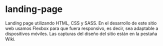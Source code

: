 # landing-page
Landing page utilizando HTML, CSS y SASS. En el desarrollo de este sitio web usamos Flexbox para que fuera responsivo, es decir, sea adaptable a dispositivos móviles. Las capturas del diseño del sitio están en la pestaña Wiki.
